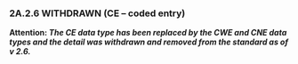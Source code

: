 ### 2A.2.6 WITHDRAWN (CE – coded entry)

**Attention: _The CE data type has been replaced by the CWE and CNE data types and the detail was withdrawn and removed from the standard as of v 2.6._**

